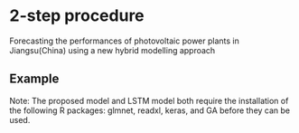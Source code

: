 # 2-step procedure
Forecasting the performances of photovoltaic power plants in Jiangsu(China) using a new hybrid modelling approach
## Example
Note: The proposed model and LSTM model both require the installation of the following R packages: glmnet, readxl, keras, and GA before they can be used.
